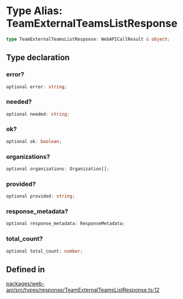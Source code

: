 # Type Alias: TeamExternalTeamsListResponse

```ts
type TeamExternalTeamsListResponse: WebAPICallResult & object;
```

## Type declaration

### error?

```ts
optional error: string;
```

### needed?

```ts
optional needed: string;
```

### ok?

```ts
optional ok: boolean;
```

### organizations?

```ts
optional organizations: Organization[];
```

### provided?

```ts
optional provided: string;
```

### response\_metadata?

```ts
optional response_metadata: ResponseMetadata;
```

### total\_count?

```ts
optional total_count: number;
```

## Defined in

[packages/web-api/src/types/response/TeamExternalTeamsListResponse.ts:12](https://github.com/slackapi/node-slack-sdk/blob/main/packages/web-api/src/types/response/TeamExternalTeamsListResponse.ts#L12)
